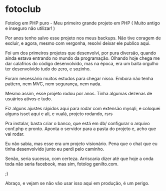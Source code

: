# fotoclub
Fotolog em PHP puro - Meu primeiro grande projeto em PHP ( Muito antigo e inseguro não utilizar! )

Por anos tenho salvo esse projeto nos meus backups.
Não tive coragem de excluir, e agora, mesmo com vergonha, resolvi deixar ele publico aqui.

Foi um dos primeiros projetos que desenvolvi, por pura diversão, quando ainda estava entrando no mundo da programação.
Olhando hoje chega me dar calafrios do código desenvolvido, mas na época, era um baita orgulho ter desenvolvido tudo do zero, e sozinho.

Foram necessário muitos estudos para chegar nisso. Embora não tenha pattern, nem MVC, nem segurança, nem nada.

Mesmo assim, esse projeto rodou por anos. Tinha algumas dezenas de usuários ativos e tudo.

Fiz alguns ajustes rápidos aqui para rodar com extensão mysqli, e coloquei alguns isset aqui e ali, e vualá, projeto rodando, rsrs

Pra instalar, basta criar o banco, que está em db/ configurar o arquivo conf.php e pronto.
Aponta o servidor para a pasta do projeto e, acho que vai rodar.

Eu não sabia, mas esse era um projeto visionário. Pena que o chat que eu tinha desenvolvido junto eu perdi pelo caminho.

Senão, seria sucesso, com certeza. 
Arriscaria dizer até que hoje a onda toda não seria facebook, mas sim, fotolog genilto.com.

;)

Abraço, e vejam se não vão usar isso aqui em produção, é um perigo.
